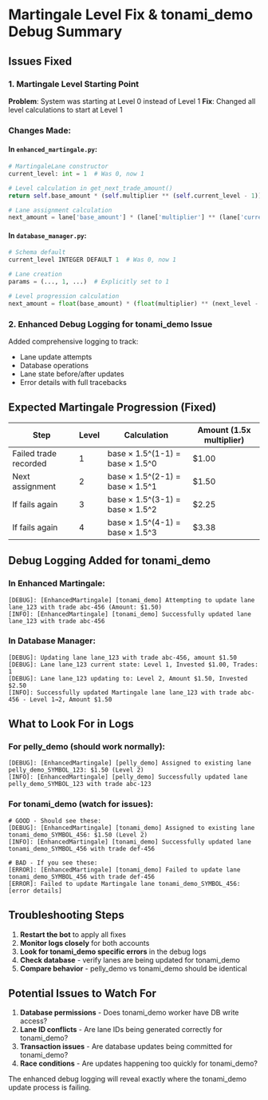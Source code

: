 # Martingale Level Fix & tonami_demo Debug Summary

## Issues Fixed

### 1. **Martingale Level Starting Point**

**Problem**: System was starting at Level 0 instead of Level 1
**Fix**: Changed all level calculations to start at Level 1

### Changes Made:

#### In `enhanced_martingale.py`:

```python
# MartingaleLane constructor
current_level: int = 1  # Was 0, now 1

# Level calculation in get_next_trade_amount()
return self.base_amount * (self.multiplier ** (self.current_level - 1))  # Was current_level

# Lane assignment calculation
next_amount = lane['base_amount'] * (lane['multiplier'] ** (lane['current_level'] - 1))  # Fixed
```

#### In `database_manager.py`:

```python
# Schema default
current_level INTEGER DEFAULT 1  # Was 0, now 1

# Lane creation
params = (..., 1, ...)  # Explicitly set to 1

# Level progression calculation
next_amount = float(base_amount) * (float(multiplier) ** (next_level - 1))  # Fixed formula
```

### 2. **Enhanced Debug Logging for tonami_demo Issue**

Added comprehensive logging to track:

- Lane update attempts
- Database operations
- Lane state before/after updates
- Error details with full tracebacks

## Expected Martingale Progression (Fixed)

| Step                  | Level | Calculation                     | Amount (1.5x multiplier) |
| --------------------- | ----- | ------------------------------- | ------------------------ |
| Failed trade recorded | 1     | base × 1.5^(1-1) = base × 1.5^0 | $1.00                    |
| Next assignment       | 2     | base × 1.5^(2-1) = base × 1.5^1 | $1.50                    |
| If fails again        | 3     | base × 1.5^(3-1) = base × 1.5^2 | $2.25                    |
| If fails again        | 4     | base × 1.5^(4-1) = base × 1.5^3 | $3.38                    |

## Debug Logging Added for tonami_demo

### In Enhanced Martingale:

```
[DEBUG]: [EnhancedMartingale] [tonami_demo] Attempting to update lane lane_123 with trade abc-456 (Amount: $1.50)
[INFO]: [EnhancedMartingale] [tonami_demo] Successfully updated lane lane_123 with trade abc-456
```

### In Database Manager:

```
[DEBUG]: Updating lane lane_123 with trade abc-456, amount $1.50
[DEBUG]: Lane lane_123 current state: Level 1, Invested $1.00, Trades: 1
[DEBUG]: Lane lane_123 updating to: Level 2, Amount $1.50, Invested $2.50
[INFO]: Successfully updated Martingale lane lane_123 with trade abc-456 - Level 1→2, Amount $1.50
```

## What to Look For in Logs

### For pelly_demo (should work normally):

```
[DEBUG]: [EnhancedMartingale] [pelly_demo] Assigned to existing lane pelly_demo_SYMBOL_123: $1.50 (Level 2)
[INFO]: [EnhancedMartingale] [pelly_demo] Successfully updated lane pelly_demo_SYMBOL_123 with trade abc-123
```

### For tonami_demo (watch for issues):

```
# GOOD - Should see these:
[DEBUG]: [EnhancedMartingale] [tonami_demo] Assigned to existing lane tonami_demo_SYMBOL_456: $1.50 (Level 2)
[INFO]: [EnhancedMartingale] [tonami_demo] Successfully updated lane tonami_demo_SYMBOL_456 with trade def-456

# BAD - If you see these:
[ERROR]: [EnhancedMartingale] [tonami_demo] Failed to update lane tonami_demo_SYMBOL_456 with trade def-456
[ERROR]: Failed to update Martingale lane tonami_demo_SYMBOL_456: [error details]
```

## Troubleshooting Steps

1. **Restart the bot** to apply all fixes
2. **Monitor logs closely** for both accounts
3. **Look for tonami_demo specific errors** in the debug logs
4. **Check database** - verify lanes are being updated for tonami_demo
5. **Compare behavior** - pelly_demo vs tonami_demo should be identical

## Potential Issues to Watch For

1. **Database permissions** - Does tonami_demo worker have DB write access?
2. **Lane ID conflicts** - Are lane IDs being generated correctly for tonami_demo?
3. **Transaction issues** - Are database updates being committed for tonami_demo?
4. **Race conditions** - Are updates happening too quickly for tonami_demo?

The enhanced debug logging will reveal exactly where the tonami_demo update process is failing.
